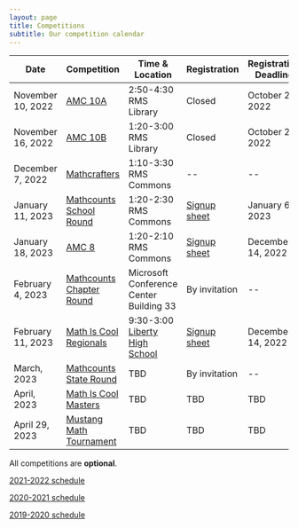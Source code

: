 ```yaml
---
layout: page
title: Competitions
subtitle: Our competition calendar
---
```


| Date                  | Competition		| Time & Location | Registration | Registration Deadline
| -----------           | --------            | --- | ----- | --- |
|November 10, 2022      | [AMC 10A](/amc) | 2:50-4:30 RMS Library | Closed | October 25, 2022
|November 16, 2022      | [AMC 10B](/amc) | 1:20-3:00 RMS Library | Closed | October 25, 2022
|December 7, 2022       | [Mathcrafters](https://www.mathcrafters.com/Play/Watch/1) | 1:10-3:30 RMS Commons | -- | --
|January 11, 2023		| [Mathcounts School Round](/mathcounts) |  1:20-2:30 RMS Commons | [Signup sheet](https://rmsptsa.sharepoint.com/:x:/r/sites/mathclub/_layouts/15/Doc.aspx?sourcedoc=%7B571B3375-9DF4-42A2-B345-8313C7182EEF%7D&file=Competitions%20%26%20Teams.xlsx&action=default&mobileredirect=true) | January 6, 2023
|January 18, 2023       | [AMC 8](/amc) | 1:20-2:10 RMS Commons | [Signup sheet](https://rmsptsa.sharepoint.com/:x:/r/sites/mathclub/_layouts/15/Doc.aspx?sourcedoc=%7B571B3375-9DF4-42A2-B345-8313C7182EEF%7D&file=Competitions%20%26%20Teams.xlsx&action=default&mobileredirect=true) | December 14, 2022
|February 4, 2023         | [Mathcounts Chapter Round](/mathcounts) | Microsoft Conference Center Building 33 | By invitation | --
|February 11, 2023      | [Math Is Cool Regionals](/mathiscool) | 9:30-3:00 [Liberty High School](https://www.google.com/maps/dir//Liberty+High+School,+16655+SE+136th+St,+Renton,+WA+98059) | [Signup sheet](https://rmsptsa.sharepoint.com/:x:/r/sites/mathclub/_layouts/15/Doc.aspx?sourcedoc=%7B571B3375-9DF4-42A2-B345-8313C7182EEF%7D&file=Competitions%20%26%20Teams.xlsx&action=default&mobileredirect=true) | December 14, 2022
|March, 2023            | [Mathcounts State Round](/mathcounts)  | TBD | By invitation | --
|April, 2023			| [Math Is Cool Masters](/mathiscool) | TBD | TBD | TBD
|April 29, 2023			| [Mustang Math Tournament](https://mustangmath.com/competitions/mmt-2023) | TBD | TBD | TBD

All competitions are **optional**.

[2021-2022 schedule](/competitions-2122.md)

[2020-2021 schedule](/competitions-2021.md)

[2019-2020 schedule](/competitions-1920.md)
